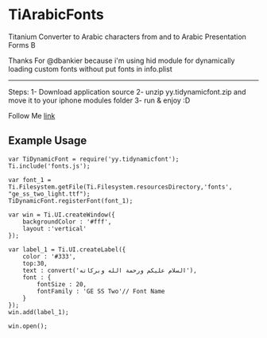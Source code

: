TiArabicFonts
=============

Titanium Converter to Arabic characters from and to Arabic Presentation Forms B 


Thanks For @dbankier because i'm using hid module for dynamically loading custom fonts without put fonts in info.plist


--------

Steps:
1- Download application source
2- unzip yy.tidynamicfont.zip and move it to your iphone modules folder
3- run & enjoy :D




Follow Me 
[link](http://www.twitter.com/mahmkamal)

Example Usage
-------------

```
var TiDynamicFont = require('yy.tidynamicfont');
Ti.include('fonts.js');

var font_1 = Ti.Filesystem.getFile(Ti.Filesystem.resourcesDirectory,'fonts', "ge_ss_two_light.ttf");
TiDynamicFont.registerFont(font_1);

var win = Ti.UI.createWindow({
	backgroundColor : '#fff',
	layout :'vertical'
});

var label_1 = Ti.UI.createLabel({
	color : '#333',
	top:30,
	text : convert('السلام عليكم ورحمة الله وبركاته'),
	font : {
		fontSize : 20,
		fontFamily : 'GE SS Two'// Font Name
	}
});
win.add(label_1);

win.open();
```





